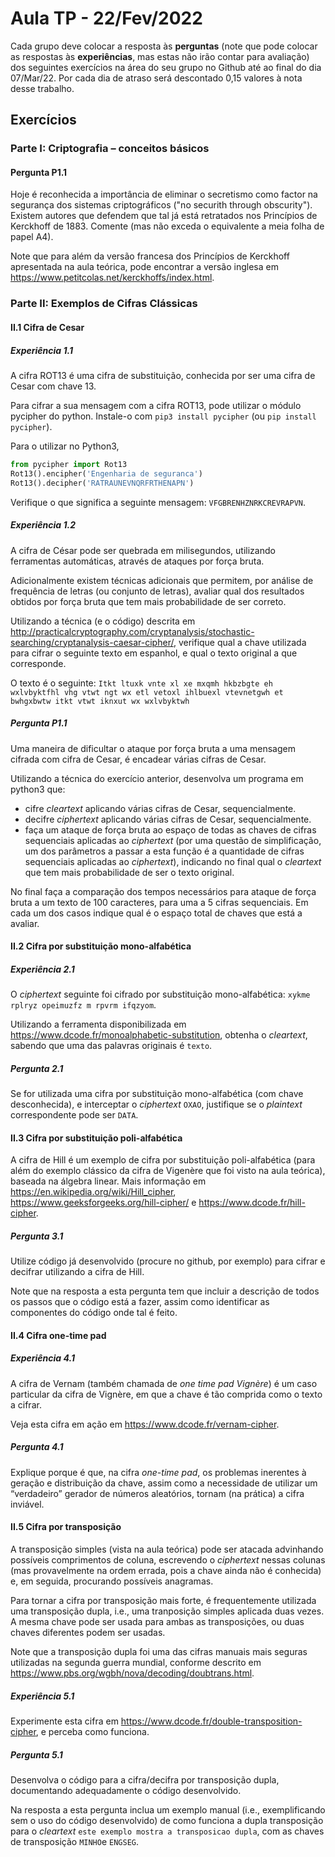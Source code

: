 # Aula TP - 22/Fev/2022

Cada grupo deve colocar a resposta às **perguntas** (note que pode colocar as respostas às **experiências**, mas estas não irão contar para avaliação) dos seguintes exercícios na área do seu grupo no Github até ao final do dia 07/Mar/22. Por cada dia de atraso será descontado 0,15 valores à nota desse trabalho.

## Exercícios

### Parte I: Criptografia – conceitos básicos

#### Pergunta P1.1

Hoje é reconhecida a importância de eliminar o secretismo como factor na segurança dos sistemas criptográficos ("no securith through obscurity"). Existem autores que defendem que tal já está retratados nos Princípios de Kerckhoff de 1883. Comente (mas não exceda o equivalente a meia folha de papel A4).

Note que para além da versão francesa dos Princípios de Kerckhoff apresentada na aula teórica, pode encontrar a versão inglesa em https://www.petitcolas.net/kerckhoffs/index.html.

### Parte II: Exemplos de Cifras Clássicas

#### II.1 Cifra de Cesar
##### Experiência 1.1

A cifra ROT13 é uma cifra de substituição, conhecida por ser uma cifra de Cesar com chave 13.

Para cifrar a sua mensagem com a cifra ROT13, pode utilizar o módulo pycipher do python. Instale-o com `pip3 install pycipher` (ou `pip install pycipher`).

Para o utilizar no Python3, 
```python
from pycipher import Rot13
Rot13().encipher('Engenharia de seguranca')
Rot13().decipher('RATRAUNEVNQRFRTHENAPN')
```

Verifique o que significa a seguinte mensagem: `VFGBRENHZNRKCREVRAPVN`.

##### Experiência 1.2

A cifra de César pode ser quebrada em milisegundos, utilizando ferramentas automáticas, através de ataques por força bruta.

Adicionalmente existem técnicas adicionais que permitem, por análise de frequência de letras (ou conjunto de letras), avaliar qual dos resultados obtidos por força bruta que tem mais probabilidade de ser correto.

Utilizando a técnica (e o código) descrita em http://practicalcryptography.com/cryptanalysis/stochastic-searching/cryptanalysis-caesar-cipher/, verifique qual a chave utilizada para cifrar o seguinte texto em espanhol, e qual o texto original a que corresponde.

O texto é o seguinte: `Itkt ltuxk vnte xl xe mxqmh hkbzbgte eh wxlvbyktfhl vhg vtwt ngt wx etl vetoxl ihlbuexl vtevnetgwh et bwhgxbwtw itkt vtwt iknxut wx wxlvbyktwh`

##### Pergunta P1.1

Uma maneira de dificultar o ataque por força bruta a uma mensagem cifrada com cifra de Cesar, é encadear várias cifras de Cesar.

Utilizando a técnica do exercício anterior, desenvolva um programa em python3 que:

+ cifre _cleartext_ aplicando várias cifras de Cesar, sequencialmente.
+ decifre _ciphertext_ aplicando várias cifras de Cesar, sequencialmente.
+ faça um ataque de força bruta ao espaço de todas as chaves de cifras sequenciais aplicadas ao _ciphertext_ (por uma questão de simplificação, um dos parâmetros a passar a esta função é a quantidade de cifras sequenciais aplicadas ao _ciphertext_), indicando no final qual o _cleartext_ que tem mais probabilidade de ser o texto original.

No final faça a comparação dos tempos necessários para ataque de força bruta a um texto de 100 caracteres, para uma a 5 cifras sequenciais. Em cada um dos casos indique qual é o espaço total de chaves que está a avaliar.

#### II.2 Cifra por substituição mono-alfabética

##### Experiência 2.1

O _ciphertext_ seguinte foi cifrado por substituição mono-alfabética: `xykme rplryz opeimuzfz m rpvrm ifqzyom`.

Utilizando a ferramenta disponibilizada em https://www.dcode.fr/monoalphabetic-substitution, obtenha o _cleartext_, sabendo que uma das palavras originais é `texto`.

##### Pergunta 2.1

Se for utilizada uma cifra por substituição mono-alfabética (com chave desconhecida), e interceptar o _ciphertext_ `OXAO`, justifique se o _plaintext_ correspondente pode ser `DATA`.


#### II.3 Cifra por substituição poli-alfabética

A cifra de Hill é um exemplo de cifra por substituição poli-alfabética (para além do exemplo clássico da cifra de Vigenère que foi visto na aula teórica), baseada na álgebra linear. Mais informação em https://en.wikipedia.org/wiki/Hill_cipher, https://www.geeksforgeeks.org/hill-cipher/ e https://www.dcode.fr/hill-cipher.

##### Pergunta 3.1

Utilize código já desenvolvido (procure no github, por exemplo) para cifrar e decifrar utilizando a cifra de Hill.

Note que na resposta a esta pergunta tem que incluir a descrição de todos os passos que o código está a fazer, assim como identificar as componentes do código onde tal é feito.

#### II.4 Cifra one-time pad

##### Experiência 4.1

A cifra de Vernam (também chamada de _one time pad Vignère_) é um caso particular da cifra de Vignère, em que a chave é tão comprida como o texto a cifrar.

Veja esta cifra em ação em https://www.dcode.fr/vernam-cipher.

##### Pergunta 4.1

Explique porque é que, na cifra _one-time pad_, os problemas inerentes à geração e distribuição da chave, assim como a necessidade de utilizar um “verdadeiro” gerador de números aleatórios, tornam (na prática) a cifra inviável.

#### II.5 Cifra por transposição

A transposição simples (vista na aula teórica) pode ser atacada advinhando possíveis comprimentos de coluna, escrevendo o _ciphertext_ nessas colunas (mas provavelmente na ordem errada, pois a chave ainda não é conhecida) e, em seguida, procurando possíveis anagramas.

Para tornar a cifra por transposição mais forte, é frequentemente utilizada uma transposição dupla, i.e., uma tranposição simples aplicada duas vezes. A mesma chave pode ser usada para ambas as transposições, ou duas chaves diferentes podem ser usadas.

Note que a transposição dupla foi uma das cifras manuais mais seguras utilizadas na segunda guerra mundial, conforme descrito em  https://www.pbs.org/wgbh/nova/decoding/doubtrans.html.

##### Experiência 5.1

Experimente esta cifra em https://www.dcode.fr/double-transposition-cipher, e perceba como funciona. 

##### Pergunta 5.1

Desenvolva o código para a cifra/decifra por transposição dupla, documentando adequadamente o código desenvolvido. 

Na resposta a esta pergunta inclua um exemplo manual (i.e., exemplificando sem o uso do código desenvolvido) de como funciona a dupla transposição para o _cleartext_ `este exemplo mostra a transposicao dupla`, com as chaves de transposição `MINHO`e `ENGSEG`. 


